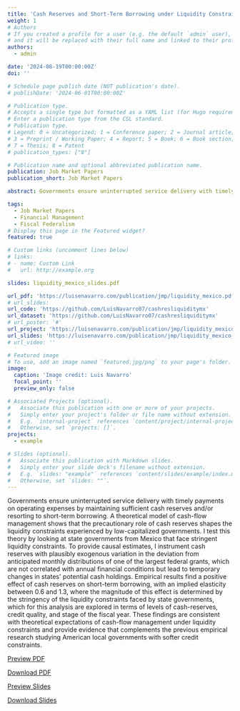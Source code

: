 ```yaml
---
title: 'Cash Reserves and Short-Term Borrowing under Liquidity Constraints'
weight: 1
# Authors
# If you created a profile for a user (e.g. the default `admin` user), write the username (folder name) here
# and it will be replaced with their full name and linked to their profile.
authors:
  - admin

date: '2024-08-19T00:00:00Z'
doi: ''

# Schedule page publish date (NOT publication's date).
# publishDate: '2024-06-01T00:00:00Z'

# Publication type.
# Accepts a single type but formatted as a YAML list (for Hugo requirements).
# Enter a publication type from the CSL standard.
# Publication type.
# Legend: 0 = Uncategorized; 1 = Conference paper; 2 = Journal article;
# 3 = Preprint / Working Paper; 4 = Report; 5 = Book; 6 = Book section;
# 7 = Thesis; 8 = Patent
# publication_types: ["8"]

# Publication name and optional abbreviated publication name.
publication: Job Market Papers
publication_short: Job Market Papers

abstract: Governments ensure uninterrupted service delivery with timely payments on operating expenses by maintaining sufficient cash reserves and/or resorting to short-term borrowing. A theoretical model of cash-flow management shows that the precautionary role of cash reserves shapes the liquidity constraints experienced by low-capitalized governments. I test this theory by looking at state governments from Mexico that face stringent liquidity constraints. To provide causal estimates, I instrument cash reserves with plausibly exogenous variation in the deviation from anticipated monthly distributions of one of the largest federal grants, which are not correlated with annual financial conditions but lead to temporary changes in states' potential cash holdings. Empirical results find a positive effect of cash reserves on short-term borrowing, with an implied elasticity between 0.6 and 1.3, where the magnitude of this effect is determined by the stringency of the liquidity constraints faced by state governments, which for this analysis are explored in terms of levels of cash-reserves, credit quality, and stage of the fiscal year. These findings are consistent with theoretical expectations of cash-flow  management under liquidity constraints and provide evidence that complements the previous empirical research studying American local governments with softer credit constraints. 

tags:
  - Job Market Papers
  - Financial Management
  - Fiscal Federalism
# Display this page in the Featured widget?
featured: true

# Custom links (uncomment lines below)
# links:
# - name: Custom Link
#   url: http://example.org

slides: liquidity_mexico_slides.pdf

url_pdf: 'https://luisenavarro.com/publication/jmp/liquidity_mexico.pdf'
# url_slides: 
url_code: 'https://github.com/LuisNavarro07/cashresliquiditymx'
url_dataset: 'https://github.com/LuisNavarro07/cashresliquiditymx'
# url_poster: '#'
url_project: 'https://luisenavarro.com/publication/jmp/liquidity_mexico_slides.pdf'
url_slides: 'https://luisenavarro.com/publication/jmp/liquidity_mexico_slides.pdf'
# url_video: ''

# Featured image
# To use, add an image named `featured.jpg/png` to your page's folder.
image:
  caption: 'Image credit: Luis Navarro'
  focal_point: ''
  preview_only: false

# Associated Projects (optional).
#   Associate this publication with one or more of your projects.
#   Simply enter your project's folder or file name without extension.
#   E.g. `internal-project` references `content/project/internal-project/index.md`.
#   Otherwise, set `projects: []`.
projects:
  - example

# Slides (optional).
#   Associate this publication with Markdown slides.
#   Simply enter your slide deck's filename without extension.
#   E.g. `slides: "example"` references `content/slides/example/index.md`.
#   Otherwise, set `slides: ""`.
---
```


Governments ensure uninterrupted service delivery with timely payments on operating expenses by maintaining sufficient cash reserves and/or resorting to short-term borrowing. A theoretical model of cash-flow management shows that the precautionary role of cash reserves shapes the liquidity constraints experienced by low-capitalized governments. I test this theory by looking at state governments from Mexico that face stringent liquidity constraints. To provide causal estimates, I instrument cash reserves with plausibly exogenous variation in the deviation from anticipated monthly distributions of one of the largest federal grants, which are not correlated with annual financial conditions but lead to temporary changes in states' potential cash holdings. Empirical results find a positive effect of cash reserves on short-term borrowing, with an implied elasticity between 0.6 and 1.3, where the magnitude of this effect is determined by the stringency of the liquidity constraints faced by state governments, which for this analysis are explored in terms of levels of cash-reserves, credit quality, and stage of the fiscal year. These findings are consistent with theoretical expectations of cash-flow  management under liquidity constraints and provide evidence that complements the previous empirical research studying American local governments with softer credit constraints. 

<a href="liquidity_mexico.pdf" target="_blank" class="btn btn-primary">Preview PDF</a>

<a href="liquidity_mexico.pdf" download class="btn btn-secondary">Download PDF</a>

<a href="liquidity_mexico_slides_abfm.pdf" target="_blank" class="btn btn-primary">Preview Slides</a>

<a href="liquidity_mexico_slides_abfm.pdf" download class="btn btn-secondary">Download Slides</a>

